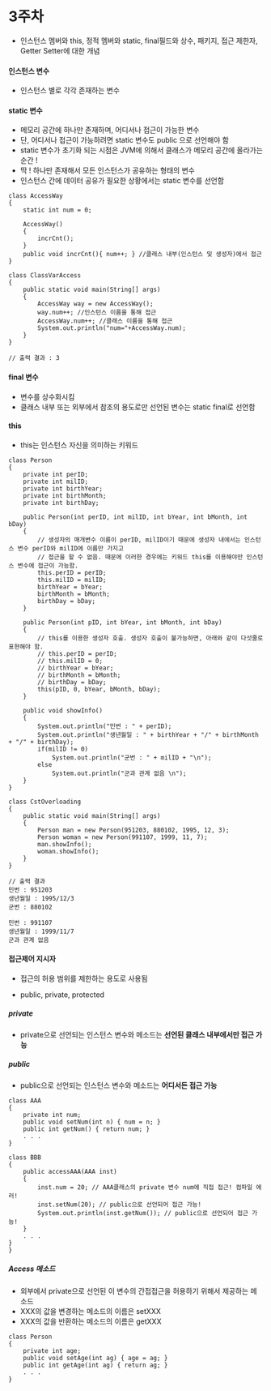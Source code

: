 # 3주차

* 인스턴스 멤버와 this, 정적 멤버와 static, final필드와 상수, 패키지, 접근 제한자, Getter Setter에 대한 개념

#### 인스턴스 변수

* 인스턴스 별로 각각 존재하는 변수

#### static 변수

* 메모리 공간에 하나만 존재하며, 어디서나 접근이 가능한 변수
* 단, 어디서나 접근이 가능하려면 static 변수도 public 으로 선언해야 함
* static 변수가 초기화 되는 시점은 JVM에 의해서 클래스가 메모리 공간에 올라가는 순간 !
* 딱 ! 하나만 존재해서 모든 인스턴스가 공유하는 형태의 변수
* 인스턴스 간에 데이터 공유가 필요한 상황에서는 static 변수를 선언함

```
class AccessWay
{
    static int num = 0;

    AccessWay()
    {
        incrCnt();
    }
    public void incrCnt(){ num++; } //클래스 내부(인스턴스 및 생성자)에서 접근
}

class ClassVarAccess
{
    public static void main(String[] args)
    {
        AccessWay way = new AccessWay();
        way.num++; //인스턴스 이름을 통해 접근
        AccessWay.num++; //클래스 이름을 통해 접근
        System.out.println("num="+AccessWay.num);
    }
}

// 출력 결과 : 3
```

#### final 변수

* 변수를 상수화시킴
* 클래스 내부 또는 외부에서 참조의 용도로만 선언된 변수는 static final로 선언함

#### this

* this는 인스턴스 자신을 의미하는 키워드

```
class Person
{
    private int perID;
    private int milID;
    private int birthYear;
    private int birthMonth;
    private int birthDay;

    public Person(int perID, int milID, int bYear, int bMonth, int bDay)
    {
        // 생성자의 매개변수 이름이 perID, milID이기 때문에 생성자 내에서는 인스턴스 변수 perID와 milID에 이름만 가지고 
        // 접근을 할 수 없음. 때문에 이러한 경우에는 키워드 this를 이용해야만 인스턴스 변수에 접근이 가능함.
        this.perID = perID; 
        this.milID = milID;
        birthYear = bYear;
        birthMonth = bMonth;
        birthDay = bDay;
    }

    public Person(int pID, int bYear, int bMonth, int bDay)
    {
        // this를 이용한 생성자 호출. 생성자 호출이 불가능하면, 아래와 같이 다섯줄로 표현해야 함.
        // this.perID = perID;
        // this.milID = 0;
        // birthYear = bYear;
        // birthMonth = bMonth;
        // birthDay = bDay;
        this(pID, 0, bYear, bMonth, bDay);
    }

    public void showInfo()
    {
        System.out.println("민번 : " + perID);
        System.out.println("생년월일 : " + birthYear + "/" + birthMonth + "/" + birthDay);
        if(milID != 0)
            System.out.println("군번 : " + milID + "\n");
        else
            System.out.println("군과 관계 없음 \n");
    }
}

class CstOverloading
{
    public static void main(String[] args)
    {
        Person man = new Person(951203, 880102, 1995, 12, 3);
        Person woman = new Person(991107, 1999, 11, 7);
        man.showInfo();
        woman.showInfo();
    }
}

// 출력 결과
민번 : 951203
생년월일 : 1995/12/3
군번 : 880102

민번 : 991107
생년월일 : 1999/11/7
군과 관계 없음
```

#### 접근제어 지시자

* 접근의 허용 범위를 제한하는 용도로 사용됨

* public, private, protected

##### private

* private으로 선언되는 인스턴스 변수와 메소드는 **선언된 클래스 내부에서만 접근 가능**

##### public

* public으로 선언되는 인스턴스 변수와 메소드는 **어디서든 접근 가능**

```
class AAA
{
    private int num;
    public void setNum(int n) { num = n; }
    public int getNum() { return num; }
    . . .
}

class BBB
{
    public accessAAA(AAA inst)
    {
        inst.num = 20; // AAA클래스의 private 변수 num에 직접 접근! 컴파일 에러!
        inst.setNum(20); // public으로 선언되어 접근 가능!
        System.out.println(inst.getNum()); // public으로 선언되어 접근 가능!
    }
    . . .
}
}
```

##### Access 메소드

* 외부에서 private으로 선언된 이 변수의 간접접근을 허용하기 위해서 제공하는 메소드
* XXX의 값을 변경하는 메소드의 이름은 setXXX
* XXX의 값을 반환하는 메소드의 이름은 getXXX

```
class Person
{
    private int age;
    public void setAge(int ag) { age = ag; }
    public int getAge(int ag) { return ag; }
    . . .
}
```



